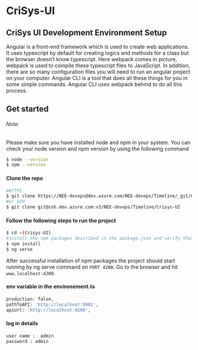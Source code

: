 # CriSys-UI
## CriSys UI Development Environment Setup



Angular is a front-end framework which is used to create web applications. It uses typescript by default for creating logics and methods for a class but the browser doesn’t know typescript. Here webpack comes in picture, webpack is used to compile these typescript files to JavaScript. In addition, there are so many configuration files you will need to run an angular project on your computer.
Angular CLI is a tool that does all these things for you in some simple commands. Angular CLI uses webpack behind to do all this process.

## Get started
###### Note: 
Please make sure you have installed node and npm in your system. You can check your node version and npm version by using the following command


```sh
$ node --version
$ npm --version
```
#### Clone the repo


```sh
#HTTPS
$ git clone https://NEE-devops@dev.azure.com/NEE-devops/Timeline/_git/Crisys-UI
#or SSH
$ git clone git@ssh.dev.azure.com:v3/NEE-devops/Timeline/Crisys-UI
```
#### Follow the following steps to run the project

```sh
$ cd ~(Crisys-UI)
#install the npm packages described in the package.json and verify that it works:
$ npm install
$ ng serve
```

After successful installation of npm packages the project should start running by ng serve command on ```PORT 4200```. Go to the browser and hit ```www.localhost:4200```. 

#### env variable in the environement.ts

```sh
production: false,
pathToAPI: 'http://localhost:5001',
apiUrl: 'http://localhost:4200',
```
#### log in details

```sh
user name :  admin
password : admin
```